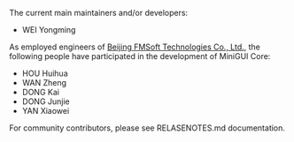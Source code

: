 The current main maintainers and/or developers:

* WEI Yongming

As employed engineers of [Beijing FMSoft Technologies Co., Ltd.],
the following people have participated in the development of MiniGUI Core:

* HOU Huihua
* WAN Zheng
* DONG Kai
* DONG Junjie
* YAN Xiaowei

For community contributors, please see RELASENOTES.md documentation.

[Beijing FMSoft Technologies Co., Ltd.]: http://www.fmsoft.cn
